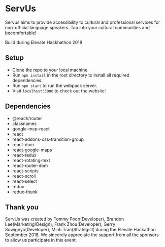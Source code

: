 # ServUs

Servus aims to provide accessibility to cultural and professional services for non-official language speakers. Tap into your cultural communities and becomfortable!

Build during Elevate Hackhathon 2018

## Setup

- Clone the repo to your local machine.
- Run `npm install` in the root directory to install all required dependencies. 
- Run `npm start` to run the webpack server. 
- Visit `localhost:3000` to check out the website!

## Dependencies

- @reach/router
- classnames
- google-map-react
- react
- react-addons-css-transition-group
- react-dom
- react-google-maps
- react-redux
- react-rotating-text
- react-router-dom
- react-scripts
- react-scroll
- react-select
- redux
- redux-thunk

## Thank you
ServUs was created by Tommy Poon(Developer), Brandon Lee(Marketing/Design), Frank Zhou(Developer), Gerry Suwignyo(Developer), Minh Tran(Strategist) during the Elevate Hackathon September 2018. We sincerely appreciate the support from all the sponsors to allow us participate in this event.
